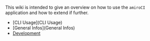 This wiki is intended to give an overview on how to use the `amiroCI` application and how to extend if further.
* [CLI Usage](CLI Usage)
* [General Infos](General Infos)
* [Development](Development)
